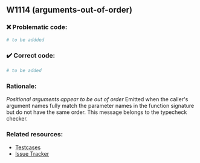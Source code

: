 ## W1114 (arguments-out-of-order)

### :x: Problematic code:

```python
# to be addded
```

### :heavy_check_mark: Correct code:

```python
# to be added
```

### Rationale:

 *Positional arguments appear to be out of order*
  Emitted when the caller's argument names fully match the parameter names in
  the function signature but do not have the same order. This message belongs
  to the typecheck checker.



### Related resources:

- [Testcases](#)
- [Issue Tracker](https://github.com/PyCQA/pylint/issues?q=is%3Aissue+%22arguments-out-of-order%22+OR+%22W1114%22)

